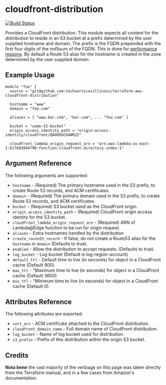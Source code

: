 # cloudfront-distribution

[![Build Status](https://drone.techservices.illinois.edu/api/badges/techservicesillinois/terraform-aws-cloudfront-distribution/status.svg)](https://drone.techservices.illinois.edu/techservicesillinois/terraform-aws-cloudfront-distribution)

Provides a CloudFront distribution. This module expects all content
for the distribution to reside in an S3 bucket at a prefix determined
by the user supplied hostname and domain. The prefix is the FQDN
prepended with the first four digits of the md5sum of the FQDN.
This is done for [performance
reasons](https://aws.amazon.com/blogs/aws/amazon-s3-performance-tips-tricks-seattle-hiring-event/).
By default a Route 53 alias for the hostname is created in the zone
determined by the user supplied domain.

Example Usage
-----------------

```hcl
module "foo" {
  source = "git@github.com:techservicesillinois/terraform-aws-cloudfront-distribution"

  hostname = "www"
  domain = "foo.com"

  aliases = [ "www.bar.com", "bar.com", ... "foo.com" ]

  bucket = "some-S3-bucket"
  origin_access_identity_path = "origin-access-identity/cloudfront/QA0DOUCO4WRZ2"

  cloudfront_lambda_origin_request_arn = "arn:aws:lambda:us-east-1:617683844790:function:cloudfront-directory-index:1"
```

Argument Reference
-----------------

The following arguments are supported:

* `hostname` - (Required) The primary hostname used in the S3 prefix, to create Route 53 records, and ACM certificates. 
* `domain` - (Required) The primary domain used in the S3 prefix, to create Route 53 records, and ACM certificates.
* `bucket` - (Required) S3 bucket used as the CloudFront origin.
* `origin_access_identity_path` - (Required) CloudFront origin access identity for the S3 bucket.
* `cloudfront_lambda_origin_request_arn` - (Required) ARN of Lambda@Edge function to be run for origin request.
* `aliases` - Extra hostnames handled by the distribution
* `create_route53_record` - If false, do not create a Route53 alias for the `hostname` in `domain` (Defaults to true).
* `enabled` - Allow the distribution to accept requests. (Defaults to true).
* `log_bucket` - Log bucket (Default is log-region-account)
* `default_ttl` - Default time to live (in seconds) for object in a CloudFront cache (Default 900).
* `max_ttl` - "Maximum time to live (in seconds) for object in a CloudFront cache (Default 3600)
* `min_ttl` - "Minimum time to live (in seconds) for object in a CloudFront cache (Default 0).

Attributes Reference
--------------------

The following attributes are exported:

* `cert_arn` - ACM certificate attached to the CloudFront distribution.
* `cloudfront_domain_name` - Full domain name of CloudFront distribution.
* `log_bucket` - Name of log bucket used for distribution.
* `s3_prefix` - Prefix of this distribution within the origin S3 bucket.

Credits
--------------------

**Nota bene** the vast majority of the verbiage on this page was
taken directly from the Terraform manual, and in a few cases from
Amazon's documentation.
